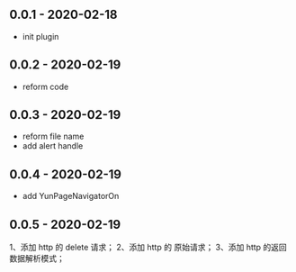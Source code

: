 ## 0.0.1   - 2020-02-18

* init plugin

## 0.0.2   - 2020-02-19

* reform code

## 0.0.3   - 2020-02-19

* reform file name
* add alert handle

## 0.0.4   - 2020-02-19

* add YunPageNavigatorOn

## 0.0.5   - 2020-02-19

1、添加 http 的 delete 请求；
2、添加 http 的 原始请求；
3、添加 http 的返回数据解析模式；